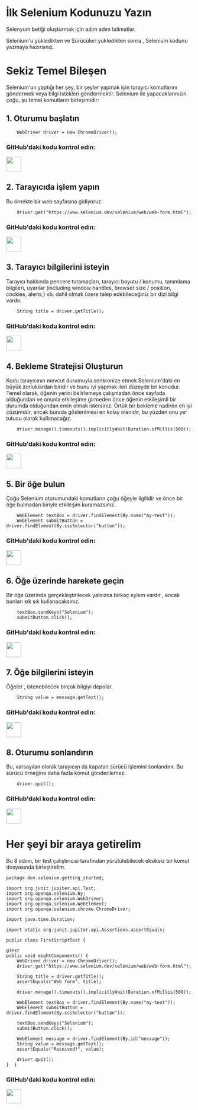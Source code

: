 # İlk Selenium Kodunuzu Yazın
Selenyum betiği oluşturmak için adım adım talimatlar.

Selenium'u yükledikten ve Sürücüleri yükledikten sonra , Selenium kodunu yazmaya hazırsınız.

# Sekiz Temel Bileşen
Selenium'un yaptığı her şey, bir şeyler yapmak için tarayıcı komutlarını göndermek veya bilgi istekleri göndermektir.
Selenium ile yapacaklarınızın çoğu, şu temel komutların birleşimidir:

## 1. Oturumu başlatın

        WebDriver driver = new ChromeDriver();
        
### GitHub'daki kodu kontrol edin:
<p align="left"> <a href="https://github.com/SeleniumHQ/seleniumhq.github.io/blob/trunk/examples/java/src/test/java/dev/selenium/getting_started/FirstScriptTest.java#L17" target="_blank" rel="noreferrer"> <img src="https://github.githubassets.com/images/modules/logos_page/GitHub-Mark.png" width="40" height="40"/> </a> </p>
        
## 2. Tarayıcıda işlem yapın
Bu örnekte bir web sayfasına gidiyoruz.

        driver.get("https://www.selenium.dev/selenium/web/web-form.html");  
        
### GitHub'daki kodu kontrol edin:
<p align="left"> <a href="https://github.com/SeleniumHQ/seleniumhq.github.io/blob/trunk/examples/java/src/test/java/dev/selenium/getting_started/FirstScriptTest.java#L18" target="_blank" rel="noreferrer"> <img src="https://github.githubassets.com/images/modules/logos_page/GitHub-Mark.png" width="40" height="40"/> </a> </p>
         
## 3. Tarayıcı bilgilerini isteyin
Tarayıcı hakkında pencere tutamaçları, tarayıcı boyutu / konumu, tanımlama bilgileri, uyarılar (including window handles, browser size / position, cookies, alerts,)
vb. dahil olmak üzere talep edebileceğiniz bir dizi bilgi vardır.

        String title = driver.getTitle();
        
### GitHub'daki kodu kontrol edin:
<p align="left"> <a href="https://github.com/SeleniumHQ/seleniumhq.github.io/blob/trunk/examples/java/src/test/java/dev/selenium/getting_started/FirstScriptTest.java#L20" target="_blank" rel="noreferrer"> <img src="https://github.githubassets.com/images/modules/logos_page/GitHub-Mark.png" width="40" height="40"/> </a> </p>
 
## 4. Bekleme Stratejisi Oluşturun
Kodu tarayıcının mevcut durumuyla senkronize etmek Selenium'daki en büyük zorluklardan biridir ve bunu iyi yapmak ileri düzeyde bir konudur.
Temel olarak, öğenin yerini belirlemeye çalışmadan önce sayfada olduğundan ve onunla etkileşime girmeden önce öğenin etkileşimli bir durumda olduğundan emin olmak istersiniz.
Örtük bir bekleme nadiren en iyi çözümdür, ancak burada gösterilmesi en kolay olanıdır, bu yüzden onu yer tutucu olarak kullanacağız.

        driver.manage().timeouts().implicitlyWait(Duration.ofMillis(500));
        
### GitHub'daki kodu kontrol edin:
<p align="left"> <a href="https://github.com/SeleniumHQ/seleniumhq.github.io/blob/trunk/examples/java/src/test/java/dev/selenium/getting_started/FirstScriptTest.java#L23" target="_blank" rel="noreferrer"> <img src="https://github.githubassets.com/images/modules/logos_page/GitHub-Mark.png" width="40" height="40"/> </a> </p>
 
## 5. Bir öğe bulun 
Çoğu Selenium oturumundaki komutların çoğu öğeyle ilgilidir ve önce bir öğe bulmadan biriyle etkileşim kuramazsınız.

        WebElement textBox = driver.findElement(By.name("my-text"));
        WebElement submitButton = driver.findElement(By.cssSelector("button"));

### GitHub'daki kodu kontrol edin:
<p align="left"> <a href="https://github.com/SeleniumHQ/seleniumhq.github.io/blob/trunk/examples/java/src/test/java/dev/selenium/getting_started/FirstScriptTest.java#L25-L26" target="_blank" rel="noreferrer"> <img src="https://github.githubassets.com/images/modules/logos_page/GitHub-Mark.png" width="40" height="40"/> </a> </p>

## 6. Öğe üzerinde harekete geçin
Bir öğe üzerinde gerçekleştirilecek yalnızca birkaç eylem vardır , ancak bunları sık sık kullanacaksınız.

        textBox.sendKeys("Selenium");
        submitButton.click();

### GitHub'daki kodu kontrol edin:
<p align="left"> <a href="https://github.com/SeleniumHQ/seleniumhq.github.io/blob/trunk/examples/java/src/test/java/dev/selenium/getting_started/FirstScriptTest.java#L28-L29" target="_blank" rel="noreferrer"> <img src="https://github.githubassets.com/images/modules/logos_page/GitHub-Mark.png" width="40" height="40"/> </a> </p>

## 7. Öğe bilgilerini isteyin 
Öğeler , istenebilecek birçok bilgiyi depolar.

        String value = message.getText();

### GitHub'daki kodu kontrol edin:
<p align="left"> <a href="https://github.com/SeleniumHQ/seleniumhq.github.io/blob/trunk/examples/java/src/test/java/dev/selenium/getting_started/FirstScriptTest.java#L32" target="_blank" rel="noreferrer"> <img src="https://github.githubassets.com/images/modules/logos_page/GitHub-Mark.png" width="40" height="40"/> </a> </p>

## 8. Oturumu sonlandırın
Bu, varsayılan olarak tarayıcıyı da kapatan sürücü işlemini sonlandırır. Bu sürücü örneğine daha fazla komut gönderilemez.

        driver.quit();
        
### GitHub'daki kodu kontrol edin:
<p align="left"> <a href="https://github.com/SeleniumHQ/seleniumhq.github.io/blob/trunk/examples/java/src/test/java/dev/selenium/getting_started/FirstScriptTest.java#L35" target="_blank" rel="noreferrer"> <img src="https://github.githubassets.com/images/modules/logos_page/GitHub-Mark.png" width="40" height="40"/> </a> </p>

# Her şeyi bir araya getirelim
Bu 8 adımı, bir test çalıştırıcısı tarafından yürütülebilecek eksiksiz bir komut dosyasında birleştirelim.

    package dev.selenium.getting_started;

    import org.junit.jupiter.api.Test;
    import org.openqa.selenium.By;
    import org.openqa.selenium.WebDriver;
    import org.openqa.selenium.WebElement;
    import org.openqa.selenium.chrome.ChromeDriver;

    import java.time.Duration;

    import static org.junit.jupiter.api.Assertions.assertEquals;

    public class FirstScriptTest {

    @Test
    public void eightComponents() {
        WebDriver driver = new ChromeDriver();
        driver.get("https://www.selenium.dev/selenium/web/web-form.html");

        String title = driver.getTitle();
        assertEquals("Web form", title);

        driver.manage().timeouts().implicitlyWait(Duration.ofMillis(500));

        WebElement textBox = driver.findElement(By.name("my-text"));
        WebElement submitButton = driver.findElement(By.cssSelector("button"));

        textBox.sendKeys("Selenium");
        submitButton.click();

        WebElement message = driver.findElement(By.id("message"));
        String value = message.getText();
        assertEquals("Received!", value);

        driver.quit();
    }  }

### GitHub'daki kodu kontrol edin:
<p align="left"> <a href="https://github.com/SeleniumHQ/seleniumhq.github.io/blob/trunk/examples/java/src/test/java/dev/selenium/getting_started/FirstScriptTest.java" target="_blank" rel="noreferrer"> <img src="https://github.githubassets.com/images/modules/logos_page/GitHub-Mark.png" width="40" height="40"/> </a> </p>
